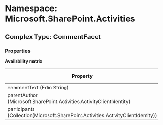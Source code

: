 # Namespace: Microsoft.SharePoint.Activities

## Complex Type: CommentFacet

### Properties

**Availability matrix**

Property | SPO | SP 2019 | SP 2016 | SP 2013
----------|-----|---------|---------|--------
commentText (Edm.String) | ✅ | ✅ | ❌ | ❌
parentAuthor (Microsoft.SharePoint.Activities.ActivityClientIdentity) | ✅ | ✅ | ❌ | ❌
participants (Collection(Microsoft.SharePoint.Activities.ActivityClientIdentity)) | ✅ | ✅ | ❌ | ❌
